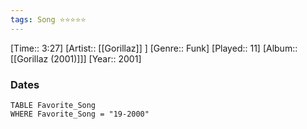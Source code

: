 ```yaml
---
tags: Song ⭐⭐⭐⭐⭐ 
---
```

[Time:: 3:27]
[Artist:: [[Gorillaz]] ]
[Genre:: Funk]
[Played:: 11]
[Album:: [[Gorillaz (2001)]]]
[Year:: 2001]
### Dates
````dataview
TABLE Favorite_Song
WHERE Favorite_Song = "19-2000"
````